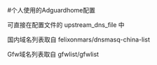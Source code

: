 #个人使用的Adguardhome配置

可直接在配置文件的 upstream_dns_file 中

国内域名列表取自 felixonmars/dnsmasq-china-list

Gfw域名列表取自 gfwlist/gfwlist
